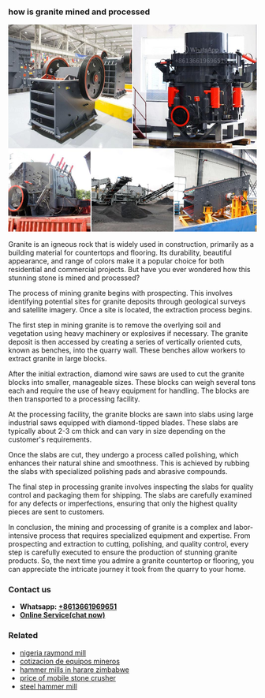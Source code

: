 <h3>how is granite mined and processed</h3><img src='1702953308.jpg' alt=''><p>Granite is an igneous rock that is widely used in construction, primarily as a building material for countertops and flooring. Its durability, beautiful appearance, and range of colors make it a popular choice for both residential and commercial projects. But have you ever wondered how this stunning stone is mined and processed?</p><p>The process of mining granite begins with prospecting. This involves identifying potential sites for granite deposits through geological surveys and satellite imagery. Once a site is located, the extraction process begins.</p><p>The first step in mining granite is to remove the overlying soil and vegetation using heavy machinery or explosives if necessary. The granite deposit is then accessed by creating a series of vertically oriented cuts, known as benches, into the quarry wall. These benches allow workers to extract granite in large blocks.</p><p>After the initial extraction, diamond wire saws are used to cut the granite blocks into smaller, manageable sizes. These blocks can weigh several tons each and require the use of heavy equipment for handling. The blocks are then transported to a processing facility.</p><p>At the processing facility, the granite blocks are sawn into slabs using large industrial saws equipped with diamond-tipped blades. These slabs are typically about 2-3 cm thick and can vary in size depending on the customer's requirements.</p><p>Once the slabs are cut, they undergo a process called polishing, which enhances their natural shine and smoothness. This is achieved by rubbing the slabs with specialized polishing pads and abrasive compounds.</p><p>The final step in processing granite involves inspecting the slabs for quality control and packaging them for shipping. The slabs are carefully examined for any defects or imperfections, ensuring that only the highest quality pieces are sent to customers.</p><p>In conclusion, the mining and processing of granite is a complex and labor-intensive process that requires specialized equipment and expertise. From prospecting and extraction to cutting, polishing, and quality control, every step is carefully executed to ensure the production of stunning granite products. So, the next time you admire a granite countertop or flooring, you can appreciate the intricate journey it took from the quarry to your home.</p><h3>Contact us</h3><ul><li><strong>Whatsapp:&nbsp;<a href="https://wa.me/8613661969651">+8613661969651</a></strong></li><li><a href="https://swt.shibang-china.com/?git&amp;zhl&amp;how is granite mined and processed"><strong>Online Service(chat now)</strong></a></li></ul><h3>Related</h3><ul><li><a href='nigeria raymond mill.md'>nigeria raymond mill</a></li><li><a href='cotizacion de equipos mineros.md'>cotizacion de equipos mineros</a></li><li><a href='hammer mills in harare zimbabwe.md'>hammer mills in harare zimbabwe</a></li><li><a href='price of mobile stone crusher.md'>price of mobile stone crusher</a></li><li><a href='steel hammer mill.md'>steel hammer mill</a></li></ul>